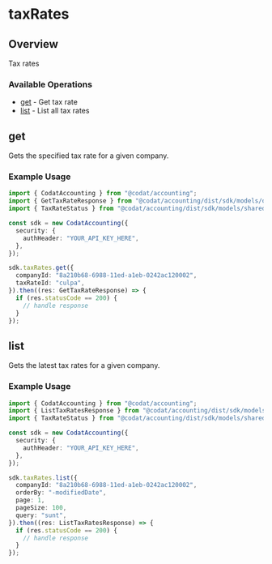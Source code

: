 # taxRates

## Overview

Tax rates

### Available Operations

* [get](#get) - Get tax rate
* [list](#list) - List all tax rates

## get

Gets the specified tax rate for a given company.

### Example Usage

```typescript
import { CodatAccounting } from "@codat/accounting";
import { GetTaxRateResponse } from "@codat/accounting/dist/sdk/models/operations";
import { TaxRateStatus } from "@codat/accounting/dist/sdk/models/shared";

const sdk = new CodatAccounting({
  security: {
    authHeader: "YOUR_API_KEY_HERE",
  },
});

sdk.taxRates.get({
  companyId: "8a210b68-6988-11ed-a1eb-0242ac120002",
  taxRateId: "culpa",
}).then((res: GetTaxRateResponse) => {
  if (res.statusCode == 200) {
    // handle response
  }
});
```

## list

Gets the latest tax rates for a given company.

### Example Usage

```typescript
import { CodatAccounting } from "@codat/accounting";
import { ListTaxRatesResponse } from "@codat/accounting/dist/sdk/models/operations";
import { TaxRateStatus } from "@codat/accounting/dist/sdk/models/shared";

const sdk = new CodatAccounting({
  security: {
    authHeader: "YOUR_API_KEY_HERE",
  },
});

sdk.taxRates.list({
  companyId: "8a210b68-6988-11ed-a1eb-0242ac120002",
  orderBy: "-modifiedDate",
  page: 1,
  pageSize: 100,
  query: "sunt",
}).then((res: ListTaxRatesResponse) => {
  if (res.statusCode == 200) {
    // handle response
  }
});
```
